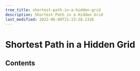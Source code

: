 ```yaml
---
tree_title: shortest-path-in-a-hidden-grid
description: Shortest Path in a Hidden Grid
last_modified: 2022-06-09T21:23:28.2328
---
```


# Shortest Path in a Hidden Grid

## Contents
